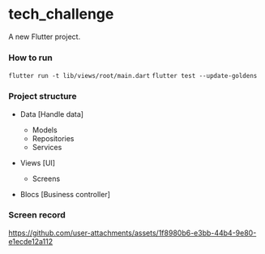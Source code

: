 # tech_challenge

A new Flutter project.

### How to run

`flutter run -t lib/views/root/main.dart`
`flutter test --update-goldens`

### Project structure 

- Data [Handle data]
  - Models 
  - Repositories
  - Services

- Views [UI] 
  - Screens

- Blocs [Business controller]

### Screen record 

https://github.com/user-attachments/assets/1f8980b6-e3bb-44b4-9e80-e1ecde12a112

